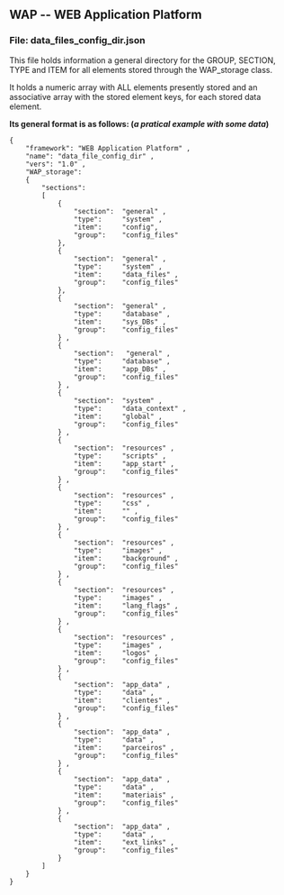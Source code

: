 WAP -- WEB Application Platform
-------------------------------

### File:   data_files_config_dir.json


This file holds information a general directory for the GROUP, SECTION, TYPE and ITEM for all elements stored through the WAP_storage class.

It holds a numeric array with ALL elements presently stored and an associative array with the stored element keys, for each stored data element.

<b>Its general format is as follows: (<i>a pratical example with some data</i>)</b>


    {
        "framework": "WEB Application Platform" ,
        "name": "data_file_config_dir" ,
        "vers": "1.0" ,
        "WAP_storage":
        {
            "sections":
            [
                {
                    "section":  "general" ,
                    "type":     "system" ,
                    "item":     "config",
                    "group":    "config_files"
                },
                {
                    "section":  "general" ,
                    "type":     "system" ,
                    "item":     "data_files" ,
                    "group":    "config_files"
                },
                {
                    "section":  "general" ,
                    "type":     "database" ,
                    "item":     "sys_DBs" ,
                    "group":    "config_files"
                } ,
                {
                    "section":   "general" ,
                    "type":     "database" ,
                    "item":     "app_DBs" ,
                    "group":    "config_files"
                } ,
                {
                    "section":  "system" ,
                    "type":     "data_context" ,
                    "item":     "global" ,
                    "group":    "config_files"
                } ,
                {
                    "section":  "resources" ,
                    "type":     "scripts" ,
                    "item":     "app_start" ,
                    "group":    "config_files"
                } ,
                {
                    "section":  "resources" ,
                    "type":     "css" ,
                    "item":     "" ,
                    "group":    "config_files"
                } ,
                {
                    "section":  "resources" ,
                    "type":     "images" ,
                    "item":     "background" ,
                    "group":    "config_files"
                } ,
                {
                    "section":  "resources" ,
                    "type":     "images" ,
                    "item":     "lang_flags" ,
                    "group":    "config_files"
                } ,
                {
                    "section":  "resources" ,
                    "type":     "images" ,
                    "item":     "logos" ,
                    "group":    "config_files"
                } ,
                {
                    "section":  "app_data" ,
                    "type":     "data" ,
                    "item":     "clientes" ,
                    "group":    "config_files"
                } ,
                {
                    "section":  "app_data" ,
                    "type":     "data" ,
                    "item":     "parceiros" ,
                    "group":    "config_files"
                } ,
                {
                    "section":  "app_data" ,
                    "type":     "data" ,
                    "item":     "materiais" ,
                    "group":    "config_files"
                } ,
                {
                    "section":  "app_data" ,
                    "type":     "data" ,
                    "item":     "ext_links" ,
                    "group":    "config_files"
                }
            ]
        }
    }
